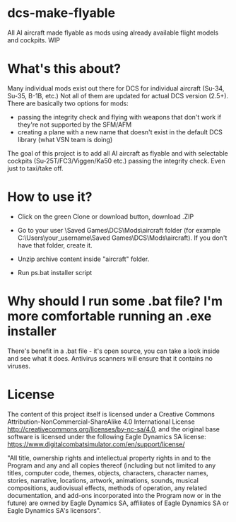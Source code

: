 # dcs-make-flyable
All AI aircraft made flyable as mods using already available flight models and cockpits. WIP

# What's this about?
Many individual mods exist out there for DCS for individual aircraft (Su-34, Su-35, B-1B, etc.) Not all of them are updated for actual DCS version (2.5+). There are basically two options for mods:
- passing the integrity check and flying with weapons that don't work if they're not supported by the SFM/AFM
- creating a plane with a new name that doesn't exist in the default DCS library (what VSN team is doing)

The goal of this project is to add all AI aircraft as flyable and with selectable cockpits (Su-25T/FC3/Viggen/Ka50 etc.) passing the integrity check. Even just to taxi/take off.

# How to use it?
* Click on the green Clone or download button, download .ZIP

* Go to your user \Saved Games\DCS\Mods\aircraft folder (for example C:\Users\your_username\Saved Games\DCS\Mods\aircraft). If you don't have that folder, create it.

* Unzip archive content inside "aircraft" folder.

* Run ps.bat installer script

# Why should I run some .bat file? I'm more comfortable running an .exe installer
There's benefit in a .bat file - it's open source, you can take a look inside and see what it does. Antivirus scanners will ensure that it contains no viruses.

# License
The content of this project itself is licensed under a Creative Commons Attribution-NonCommercial-ShareAlike 4.0 International License http://creativecommons.org/licenses/by-nc-sa/4.0, and the original base software is licensed under the following  Eagle Dynamics SA license: https://www.digitalcombatsimulator.com/en/support/license/

"All title, ownership rights and intellectual property rights in and to the Program and any and all copies thereof (including but not limited to any titles, computer code, themes, objects, characters, character names, stories, narrative, locations, artwork, animations, sounds, musical compositions, audiovisual effects, methods of operation, any related documentation, and add-ons incorporated into the Program now or in the future) are owned by Eagle Dynamics SA, affiliates of Eagle Dynamics SA or Eagle Dynamics SA's licensors".

